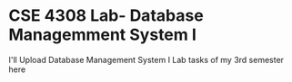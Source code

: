 # CSE 4308 Lab- Database Managemment System I
 I'll Upload Database Management System I Lab tasks of my 3rd semester here

